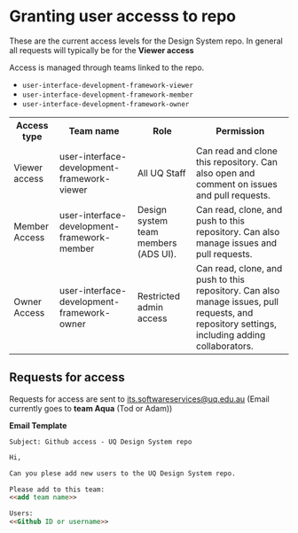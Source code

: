 # Granting user accesss to repo

These are the current access levels for the Design System repo. 
In general all requests will typically be for the **Viewer access**

Access is managed through teams linked to the repo. 

- `user-interface-development-framework-viewer`
- `user-interface-development-framework-member`
- `user-interface-development-framework-owner`

<table>
<tr>
<th>Access type</th>
<th>Team name</th>
<th>Role</th>
<th>Permission</th>
</tr>
<tr>
<td>Viewer access</td>
<td>user-interface-development-framework-viewer</td>
<td>All UQ Staff</td>
<td>Can read and clone this repository. Can also open and comment on issues and pull requests.</td>
</tr>
<tr>
<td>Member Access</td>
<td>user-interface-development-framework-member</td>
<td>Design system team members (ADS UI).</td>
<td>Can read, clone, and push to this repository. Can also manage issues and pull requests.</td>
</tr>
<tr>
<td>Owner Access</td>
<td>user-interface-development-framework-owner</td>
<td>Restricted admin access</td>
<td>Can read, clone, and push to this repository. Can also manage issues, pull requests, and repository settings, including adding collaborators.</td>
</tr>
</table>

## Requests for access

Requests for access are sent to its.softwareservices@uq.edu.au
(Email currently goes to **team Aqua** (Tod or Adam))

**Email Template**

`Subject: Github access - UQ Design System repo`

```md
Hi, 

Can you plese add new users to the UQ Design System repo. 

Please add to this team: 
<<add team name>>

Users: 
<<Github ID or username>>
```
